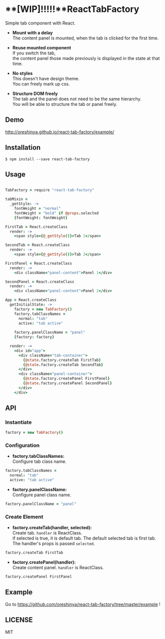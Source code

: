 # **[WIP]!!!!!**ReactTabFactory
Simple tab component with React.

- **Mount with a delay**  
The content panel is mounted, when the tab is clicked for the first time.

- **Reuse mounted component**  
If you switch the tab,  
the content panel those made previously is displayed in the state at that time.

- **No styles**  
This doesn't have design theme.  
You can freely mark up css.

- **Structure DOM freely**  
The tab and the panel does not need to be the same hierarchy.  
You will be able to structure the tab or panel freely.

## Demo
http://oreshinya.github.io/react-tab-factory/example/

## Installation

```
$ npm install --save react-tab-factory
```

## Usage

```coffee

TabFactory = require "react-tab-factory"

tabMixin =
  _getStyle: ->
    fontWeight = "normal"
    fontWeight = "bold" if @props.selected
    {fontWeight: fontWeight}

FirstTab = React.createClass
  render: ->
    <span style={@_getStyle()}>Tab 1</span>

SecondTab = React.createClass
  render: ->
    <span style={@_getStyle()}>Tab 2</span>

FirstPanel = React.createClass
  render: ->
    <div className="panel-content">Panel 1</div>

SecondPanel = React.createClass
  render: ->
    <div className="panel-content">Panel 2</div>

App = React.createClass
  getInitialState: ->
    factory = new TabFactory()
    factory.tabClassNames =
      normal: "tab"
      active: "tab active"
    
    factory.panelClassName = "panel"
    {factory: factory}

  render: ->
    <div id="app">
      <div className="tab-container">
        {@state.factory.createTab FirstTab}
        {@state.factory.createTab SecondTab}
      </div>
      <div className="panel-container">
        {@state.factory.createPanel FirstPanel}
        {@state.factory.createPanel SecondPanel}
      </div>
    </div>
```

## API

### Instantiate
```coffee
factory = new TabFactory()
```

### Configuration
- **factory.tabClassNames:**  
Configure tab class name.
```coffee
factory.tabClassNames =
  normal: "tab"
  active: "tab active"
```

- **factory.panelClassName:**  
Configure panel class name.
```coffee
factory.panelClassName = "panel"
```

### Create Element
- **factory.createTab(handler, selected):**  
Create tab. `handler` is ReactClass.  
if selected is true, it is default tab.
The default selected tab is first tab.  
The handler's props is passed `selected`.
```coffee
factory.createTab FirstTab
```

- **factory.createPanel(handler):**  
Create content panel. `handler` is ReactClass.
```coffee
factory.createPanel FirstPanel
```

## Example
Go to https://github.com/oreshinya/react-tab-factory/tree/master/example !

## LICENSE
MIT

